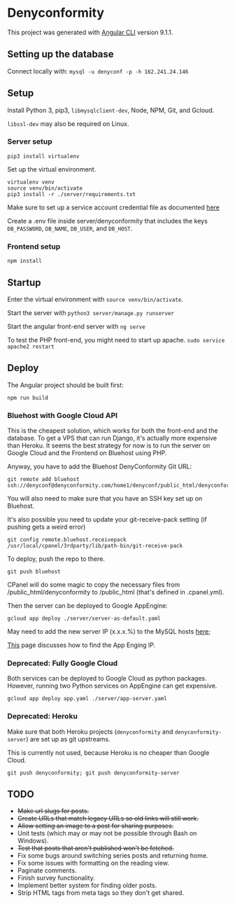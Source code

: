 # Denyconformity

This project was generated with [Angular CLI](https://github.com/angular/angular-cli) version 9.1.1.

## Setting up the database

<!-- Remember to start the cloud sql proxy ~

```
gcloud init
gcloud auth login
./cloud_sql_proxy -instances=denyconformity-staging:us-central1:denyconformity=tcp:3306
``` -->

Connect locally with:
`mysql -u denyconf -p -h 162.241.24.146`


## Setup

Install Python 3, pip3, `libmysqlclient-dev`, Node, NPM, Git, and Gcloud.

`libssl-dev` may also be required on Linux.

### Server setup

```
pip3 install virtualenv
```

Set up the virtual environment.

```
virtualenv venv
source venv/bin/activate
pip3 install -r ./server/requirements.txt
```

Make sure to set up a service account credential file as documented [here](https://cloud.google.com/secret-manager/docs/reference/libraries#client-libraries-install-python)

Create a .env file inside server/denyconformity that includes the keys `DB_PASSWORD`, `DB_NAME`, `DB_USER`, and `DB_HOST`.

### Frontend setup

```
npm install
```

## Startup

Enter the virtual environment with `source venv/bin/activate`.

Start the server with `python3 server/manage.py runserver`

Start the angular front-end server with `ng serve`

To test the PHP front-end, you might need to start up apache. `sudo service apache2 restart`


## Deploy

The Angular project should be built first:

```
npm run build
```

### Bluehost with Google Cloud API

This is the cheapest solution, which works for both the front-end and the database. To get a VPS that can run Django, it's actually more expensive than Heroku. It seems the best strategy for now is to run the server on Google Cloud and the Frontend on Bluehost using PHP.

Anyway, you have to add the Bluehost DenyConformity Git URL:

```
git remote add bluehost ssh://denyconf@denyconformity.com/home1/denyconf/public_html/denyconformity
```

You will also need to make sure that you have an SSH key set up on Bluehost.

It's also possible you need to update your git-receive-pack setting (if pushing gets a weird error)

```
git config remote.bluehost.receivepack /usr/local/cpanel/3rdparty/lib/path-bin/git-receive-pack
```

To deploy, push the repo to there.

```
git push bluehost
```

CPanel will do some magic to copy the necessary files from /public_html/denyconformity to /public_html (that's defined in .cpanel.yml).

Then the server can be deployed to Google AppEngine:

```
gcloud app deploy ./server/server-as-default.yaml
```

May need to add the new server IP (x.x.x.%) to the MySQL hosts [here](https://cpanel-box5878.bluehost.com/cpsess6011082395/frontend/bluehost/sql/managehost.html);

[This](https://cloud.google.com/appengine/kb#static-ip) page discusses how to find the App Enging IP.


### Deprecated: Fully Google Cloud

Both services can be deployed to Google Cloud as python packages. However, running two Python services on AppEngine can get expensive.

```
gcloud app deploy app.yaml ./server/app-server.yaml
```

### Deprecated: Heroku

Make sure that both Heroku projects (`denyconformity` and `denyconformity-server`) are set up as git upstreams.

This is currently not used, because Heroku is no cheaper than Google Cloud.

`git push denyconformity; git push denyconformity-server`

## TODO

* ~~Make url slugs for posts.~~
* ~~Create URLs that match legacy URLs so old links will still work.~~
* ~~Allow setting an image to a post for sharing purposes.~~
* Unit tests (which may or may not be possible through Bash on Windows).
* ~~Test that posts that aren't published won't be fetched.~~
* Fix some bugs around switching series posts and returning home.
* Fix some issues with formatting on the reading view.
* Paginate comments.
* Finish survey functionality.
* Implement better system for finding older posts.
* Strip HTML tags from meta tags so they don't get shared.
